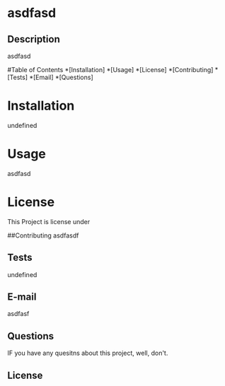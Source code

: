 # asdfasd

  ## Description 
  asdfasd 

  #Table of Contents 
  *[Installation]
  *[Usage] 
  *[License]
  *[Contributing]
  *[Tests]
  *[Email]
  *[Questions]

  # Installation 
  undefined 

  # Usage 
  asdfasd

  # License 
  This Project is license under 

  ##Contributing 
  asdfasdf

  ## Tests
  undefined

  ## E-mail 
  asdfasf

  ## Questions 
  IF you have any quesitns about this project, well, don't.        
  
  ## License 
  
